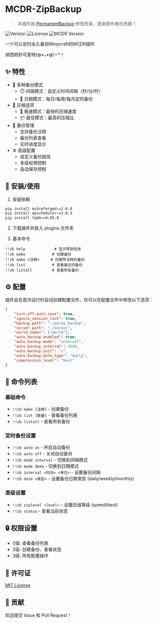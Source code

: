 # MCDR-ZipBackup

> 本插件由 [PermanentBackup](https://github.com/TISUnion/PermanentBackup) 修改而来，感谢原作者的贡献！

![Version](https://img.shields.io/badge/version-10.27-blue)
![License](https://img.shields.io/github/license/XRain66/mcdr-zipbackup)
![MCDR Version](https://img.shields.io/badge/mcdr-2.0%2B-green)

一个可以定时永久备份Minecraft的MCDR插件

纳西妲好可爱呀(◍•ᴗ•◍)✧*！

## ✨ 特性

- 🔄 多种备份模式
  - ⏱️ 间隔模式：自定义时间间隔（秒/分/时）
  - 📅 日期模式：每日/每周/每月定时备份
- 💾 压缩选项
  - 🚀 极速模式：最快的压缩速度
  - 📦 最佳模式：最高的压缩比
- 📝 备份管理
  - 支持备份注释
  - 备份列表查看
  - 实时进度显示
- ⚙️ 高级配置
  - 自定义备份路径
  - 多级权限控制
  - 自动保存控制

## 🚀 安装/使用

1. 安装依赖
```bash
pip install mcdreforged>=2.0.0
pip install apscheduler>=3.6.3
pip install tqdm>=4.65.0
```

2. 下载插件并放入 plugins 文件夹

3. 基本命令
```
!!zb help             # 显示帮助信息
!!zb make            # 创建备份
!!zb make <注释>     # 创建带注释的备份
!!zb list            # 查看最近的备份
!!zb listall         # 查看所有备份
```

## ⚙️ 配置

插件会在首次运行时自动创建配置文件，你可以在配置文件中修改以下选项：

```json
{
    "turn_off_auto_save": true,
    "ignore_session_lock": true,
    "backup_path": "./perma_backup",
    "server_path": "./server",
    "world_names": ["world"],
    "auto_backup_enabled": true,
    "auto_backup_mode": "interval",
    "auto_backup_interval": 3600,
    "auto_backup_unit": "s",
    "auto_backup_date_type": "daily",
    "compression_level": "best" 
}
```

## 📝 命令列表

### 基础命令
- `!!zb make [注释]` - 创建备份
- `!!zb list [数量]` - 查看备份列表
- `!!zb listall` - 查看所有备份

### 定时备份设置
- `!!zb auto on` - 开启自动备份
- `!!zb auto off` - 关闭自动备份
- `!!zb mode interval` - 切换到间隔模式
- `!!zb mode date` - 切换到日期模式
- `!!zb interval <时间> <单位>` - 设置备份间隔
- `!!zb date <类型>` - 设置备份日期类型 (daily/weekly/monthly)

### 高级设置
- `!!zb ziplevel <level>` - 设置压缩等级 (speed/best)
- `!!zb status` - 查看当前状态

## 🔒 权限设置

- 0级: 查看备份列表
- 2级: 创建备份、查看状态
- 3级: 所有配置操作

## 📄 许可证

[MIT License](LICENSE)

## 🤝 贡献

欢迎提交 Issue 和 Pull Request！
